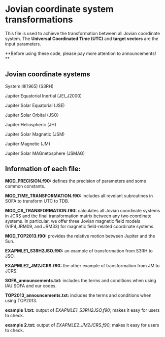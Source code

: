 # Jovian coordinate system transformations 

 This file is used to achieve the transformation between all Jovian coordinate system.  The **Universal Coordinated Time (UTC)** and **target vectors** are the input parameters.  

 **Before using these code, please pay more attention to announcements! **

 ## Jovian coordinate systems

 System III(1965) (S3RH)

 Jupiter Equatorial Inertial (JEI_J2000)

 Jupiter Solar Equatorial (JSE)

 Jupiter Solar Orbital (JSO)

 Jupiter Heliospheric (JH)

 Jupiter Solar Magnetic (JSM)

 Jupiter Magnetic (JM)

 Jupiter Solar MAGnetosphere (JSMAG) 

 ## Information of each file:

 **MOD_PRECISION.f90:** defines the precision of parameters and some common constants.

 **MOD_TIME_TRANSFORMATION.f90:** includes all revelant subroutines in SOFA to transform UTC to TDB.

 **MOD_CS_TRANSFORMATION.f90:** calculates all Jovian coordinate systems in JCRS and the final transformation matrix between any two coordinate systems.  In particular, we offer three Jovian magnetic field models (VIP4,JRM09, and JRM33) for magnetic field-related coordinate systems.

  **MOD_TOP2013.f90:** provides the relative motion between Jupiter and the Sun.

  **EXAPMLE1_S3RH2JSO.f90:** an example of transformation from S3RH to JSO.

  **EXAPMLE2_JM2JCRS.f90:** the other example of transformation from JM to JCRS.  
  
  **SOFA_announcements.txt:** includes the terms and conditions when using IAU SOFA and our codes.

  **TOP2013_announcements.txt:** includes the terms and conditions when using TOP2013.

  **example 1.txt:** output of *EXAPMLE1_S3RH2JSO.f90*; makes it easy for users to check.

   **example 2.txt:** output of *EXAPMLE2_JM2JCRS.f90*; makes it easy for users to check.

